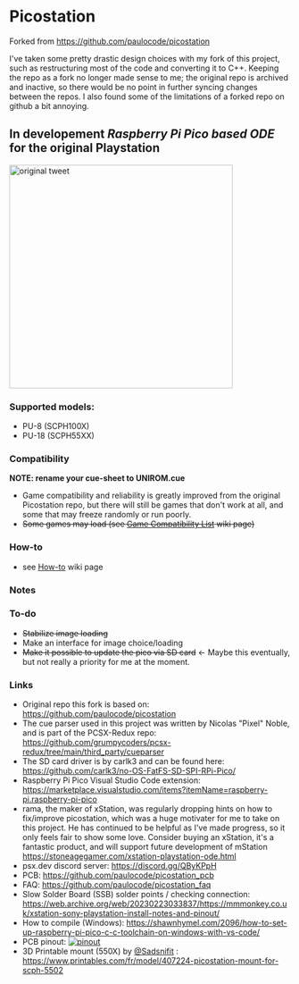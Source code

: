 # Picostation

Forked from https://github.com/paulocode/picostation

I've taken some pretty drastic design choices with my fork of this project, such as restructuring most of the code and converting it to C++. Keeping the repo as a fork no longer made sense to me; the original repo is archived and inactive, so there would be no point in further syncing changes between the repos. I also found some of the limitations of a forked repo on github a bit annoying.

## __In developement__ _Raspberry Pi Pico based ODE_ for the original Playstation
<a href="https://twitter.com/paulo7x8/status/1602007862733312000"><img src="https://i.ibb.co/9hT2GQc/pico-tweet.jpg" alt="original tweet" height="400"/></a>

### Supported models:
- PU-8  (SCPH100X)
- PU-18 (SCPH55XX)

### Compatibility
<b>NOTE: rename your cue-sheet to UNIROM.cue</b><br>
- Game compatibility and reliability is greatly improved from the original Picostation repo, but there will still be games that don't work at all, and some that may freeze randomly or run poorly.
- ~~Some games may load (see <a href="https://github.com/paulocode/picostation/wiki/Game-Compatibility-List">Game Compatibility List</a> wiki page)~~

### How-to
- see <a href="https://github.com/paulocode/picostation/wiki/How-to">How-to</a> wiki page

### Notes


### To-do
- ~~Stabilize image loading~~
- Make an interface for image choice/loading
- ~~Make it possible to update the pico via SD card~~ <- Maybe this eventually, but not really a priority for me at the moment.

### Links
- Original repo this fork is based on: https://github.com/paulocode/picostation
- The cue parser used in this project was written by Nicolas "Pixel" Noble, and is part of the PCSX-Redux repo: https://github.com/grumpycoders/pcsx-redux/tree/main/third_party/cueparser
- The SD card driver is by carlk3 and can be found here: https://github.com/carlk3/no-OS-FatFS-SD-SPI-RPi-Pico/
- Raspberry Pi Pico Visual Studio Code extension: https://marketplace.visualstudio.com/items?itemName=raspberry-pi.raspberry-pi-pico
- rama, the maker of xStation, was regularly dropping hints on how to fix/improve picostation, which was a huge motivater for me to take on this project. He has continued to be helpful as I've made progress, so it only feels fair to show some love. Consider buying an xStation, it's a fantastic product, and will support future development of mStation https://stoneagegamer.com/xstation-playstation-ode.html
- psx.dev discord server: https://discord.gg/QByKPpH
- PCB: https://github.com/paulocode/picostation_pcb
- FAQ: https://github.com/paulocode/picostation_faq
- Slow Solder Board (SSB) solder points / checking connection: https://web.archive.org/web/20230223033837/https://mmmonkey.co.uk/xstation-sony-playstation-install-notes-and-pinout/
- How to compile (Windows): https://shawnhymel.com/2096/how-to-set-up-raspberry-pi-pico-c-c-toolchain-on-windows-with-vs-code/
- PCB pinout: <a href="https://i.ibb.co/RvjvDyp/pinout.png"><img src="https://i.ibb.co/mDNDc8C/pinout.png" alt="pinout" border="0"></a>
- 3D Printable mount (550X) by <a href="https://twitter.com/SadSnifit">@Sadsnifit</a> : https://www.printables.com/fr/model/407224-picostation-mount-for-scph-5502
